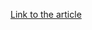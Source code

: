 [Link to the article](https://securityintelligence.com/posts/ransomware-2020-attack-trends-new-techniques-affecting-organizations-worldwide/)
